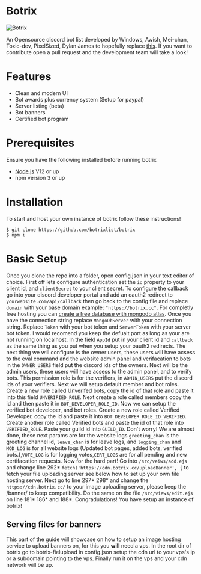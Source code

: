 # Botrix

![Botrix](https://cdn.discordapp.com/attachments/747602999035166810/757838697080160356/logo_wo_background.png)

An Opensource discord bot list developed by Windows, Awish, Mei-chan, Toxic-dev, PixelSized, Dylan James to hopefully replace [this](https://github.com/Sank6/Discord-Bot-List). If you want to contribute open a pull request and the development team will take a look!

# Features

- Clean and modern UI
- Bot awards plus currency system (Setup for paypal)
- Server listing (beta)
- Bot banners
- Certified bot program

# Prerequisites

Ensure you have the following installed before running botrix

- [Node.js](https://nodejs.org/en/) V12 or up
- npm version 3 or up

# Installation

To start and host your own instance of botrix follow these instructions!

```
$ git clone https://github.com/botrixlist/botrix
$ npm i
```

# Basic Setup

Once you clone the repo into a folder, open config.json in your text editor of choice.
First off lets configure authentication set the `id` property to your client id, and `clientSecret` to your client secret.
To configure the callback go into your discord developer portal and add an oauth2 redirect to `yourwebsite.com/api/callback` then go back to the config file and replace `domain` with your base domain example: `"https://botrix.cc"`. For completly free hosting you can [create a free database with mongodb atlas](https://www.mongodb.com/try). Once you have the connection string replace `MongoDbServer` with your connection string. Replace `Token` with your bot token and `ServerToken` with your server bot token. I would recomend you keep the defualt port as long as your are not running on localhost. In the field `AppId` put in your client id and `callback` as the same thing as you put when you setup your oauth2 redirects.
The next thing we will configure is the owner users, these users will have acsess to the eval command and the website admin panel and verifacation to bots in the `OWNER_USERS` field put the discord ids of the owners. Next will be the admin users, these users will have acsess to the admin panel, and to verify bots. This permission role is for the verifiers, in `ADMIN_USERS` put the discord ids of your verifiers. Next we will setup default member and bot roles. Create a new role called Unverifed bots, copy the id of that role and paste it into this field `UNVERIFIED_ROLE`. Next create a role called members copy the id and then paste it in `BOT_DEVELOPER_ROLE_ID`. Now we can setup the verified bot developer, and bot roles. Create a new role called Verified Developer, copy the id and paste it into `BOT_DEVELOPER_ROLE_ID_VERIFIED`. Create another role called Verified bots and paste the id of that role into `VERIFIED_ROLE`. Paste your guild id into `GUILD_ID`. Don't worry! We are almost done, these next params are for the website logs `greeting_chan` is the greeting channel id, `leave_chan` is for leave logs, and `logging_chan` and `MOD_LOG` is for all website logs (Updated bot pages, added bots, verified bots.),`VOTE_LOG` is for logging votes,`CERT_LOGS` are for all pending and new certifacation requests. Now for the hard part! Go into `/src/veiws/add.ejs` and change line 292* `fetch('https://cdn.botrix.cc/uploadBanner', {` to fetch your file uploading server see below how to set up your own file hosting server. Next go to line 297* 298\* and change the `https://cdn.botrix.cc/` to your image uploading server, please keep the /banner/ to keep compatibility. Do the same on the file `/src/views/edit.ejs` on line 181\* 186\* and 188\*. Congradulations! You have setup an instance of botrix!

## Serving files for banners

This part of the guide will showcase on how to setup an image hosting service to upload banners on, for this you **will** need a vps. In the root dir of botrix go to botrix-fielupload
in config.json setup the cdn url to your vps's ip or a subdomain pointing to the vps. Finally run it on the vps and your cdn network will be up.
